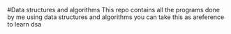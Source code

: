 #Data structures and algorithms 
This repo contains all the programs done by me using data structures and algorithms you can take this as  areference to learn dsa
